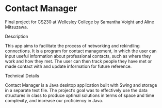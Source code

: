 # Contact Manager

Final project for CS230 at Wellesley College by Samantha Voight and Aline Mitsuzawa.

Description

This app aims to facilitate the process of networking and rekindling connections.
It is a program for contact management, in which the user can input useful information about professional contacts, such as where they work and how they met. The user can then track people they have met or made contact with and update information for future reference.

Technical Details

Contact Manager is a Java desktop application built with Swing and storage in a separate text file.
The project’s goal was to effectively use the data structures in class to produce optimal solutions in terms of space and time complexity, and increase our proficiency in Java.
